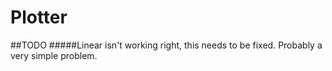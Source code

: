 # Plotter
##TODO
#####Linear isn't working right, this needs to be fixed. Probably a very simple problem.
